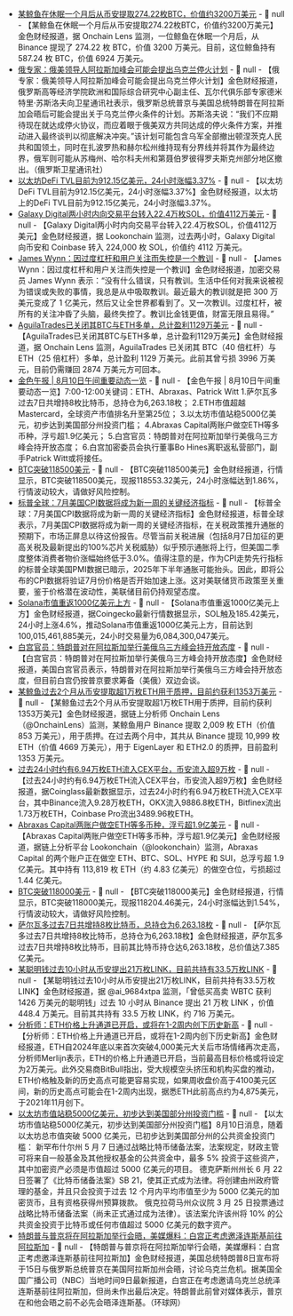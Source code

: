 - [某鲸鱼在休眠一个月后从币安提取274.22枚BTC，价值约3200万美元](https://x.com/OnchainLens/status/1954420388064268664) - 📰 null - 【某鲸鱼在休眠一个月后从币安提取274.22枚BTC，价值约3200万美元】金色财经报道，据 Onchain Lens 监测，一位鲸鱼在休眠一个月后，从 Binance 提现了 274.22 枚 BTC，价值 3200 万美元。目前，这位鲸鱼持有 587.24 枚 BTC，价值 6924 万美元。
- [俄专家：俄美领导人阿拉斯加峰会可能会提出乌克兰停火计划](https://flash.jin10.com/detail/20250810124405458800) - 📰 null - 【俄专家：俄美领导人阿拉斯加峰会可能会提出乌克兰停火计划】金色财经报道，俄罗斯高等经济学院欧洲和国际综合研究中心副主任、瓦尔代俱乐部专家德米特里·苏斯洛夫向卫星通讯社表示，俄罗斯总统普京与美国总统特朗普在阿拉斯加会晤后可能会提出关于乌克兰停火条件的计划。苏斯洛夫说：“我们不应期待现在就达成停火协议，而应着眼于俄美双方共同达成的停火条件方案，并推动进入最终谈判以彻底解决冲突。”该计划可能包含乌军全部撤出顿涅茨克人民共和国领土，同时在扎波罗热和赫尔松州维持现有分界线并将其作为最终边界，俄军则可能从苏梅州、哈尔科夫州和第聂伯罗彼得罗夫斯克州部分地区撤出。（俄罗斯卫星通讯社）
- [以太坊DeFi TVL目前为912.15亿美元，24小时涨幅3.37%](https://defillama.com/chain/ethereum) - 📰 null - 【以太坊DeFi TVL目前为912.15亿美元，24小时涨幅3.37%】金色财经报道，以太坊上的DeFi TVL目前为912.15亿美元，24小时涨幅3.37%。
- [Galaxy Digital两小时内向交易平台转入22.4万枚SOL，价值4112万美元](https://x.com/lookonchain/status/1954399350395981944) - 📰 null - 【Galaxy Digital两小时内向交易平台转入22.4万枚SOL，价值4112万美元】金色财经报道，据 Lookonchain 监测，过去两小时，Galaxy Digital 向币安和 Coinbase 转入 224,000 枚 SOL，价值约 4112 万美元。
- [James Wynn：因过度杠杆和用户关注而失控是一个教训](https://x.com/JamesWynnReal/status/1954390868728897941) - 📰 null - 【James Wynn：因过度杠杆和用户关注而失控是一个教训】金色财经报道，加密交易员 James Wynn 表示：“没有什么错误，只有教训。生活中任何对我来说被视为错误或失败的事情，我总是从中吸取教训。最近最大的教训就是把 300 万美元变成了 1 亿美元，然后又让全世界都看到了。又一次教训。过度杠杆，被所有的关注冲昏了头脑，最终失控了。教训比金钱更值，财富无限且易得。”
- [AguilaTrades已关闭其BTC与ETH多单，总计盈利1129万美元](https://x.com/OnchainLens/status/1954393559785935228) - 📰 null - 【AguilaTrades已关闭其BTC与ETH多单，总计盈利1129万美元】金色财经报道，据 Onchain Lens 监测，AguilaTrades 已关闭其 BTC（40 倍杠杆）与 ETH（25 倍杠杆）多单，总计盈利 1129 万美元。此前其曾亏损 3996 万美元，目前仍需赚回 2874 万美元方可回本。
- [金色午报 | 8月10日午间重要动态一览]() - 📰 null - 【金色午报 | 8月10日午间重要动态一览】7:00-12:00关键词：ETH、Abraxas、Patrick Witt 
1.萨尔瓦多过去7日共增持8枚比特币，总持仓为6,263.18枚； 
2.ETH市值超越Mastercard，全球资产市值排名升至第25位； 
3.以太坊市值站稳5000亿美元，初步达到美国部分州投资门槛； 
4.Abraxas Capital两账户做空ETH等多币种，浮亏超1.9亿美元； 
5.白宫官员：特朗普对在阿拉斯加举行美俄乌三方峰会持开放态度； 
6.白宫加密委员会执行董事Bo Hines离职返私营部门，副手Patrick Witt或将接任。
- [BTC突破118500美元]() - 📰 null - 【BTC突破118500美元】金色财经报道，行情显示，BTC突破118500美元，现报118553.32美元，24小时涨幅达到1.86%，行情波动较大，请做好风险控制。
- [标普全球：7月美国CPI数据将成为新一周的关键经济指标](https://flash.jin10.com/detail/20250810115141310800) - 📰 null - 【标普全球：7月美国CPI数据将成为新一周的关键经济指标】金色财经报道，标普全球表示，7月美国CPI数据将成为新一周的关键经济指标，在关税政策推升通胀的预期下，市场正屏息以待这份报告。尽管当前关税进展（包括8月7日加征的更高关税及最新提出的100%芯片关税威胁）似乎预示通胀将上行，但美国二季度整体消费者物价涨幅始终低于3.0%。值得注意的是，作为CPI走势先行指标的标普全球美国PMI数据已暗示，2025年下半年通胀可能抬头。因此，即将公布的CPI数据将验证7月份价格是否开始加速上涨。这对美联储货币政策至关重要，鉴于价格潜在波动性，美联储目前仍持观望态度。
- [Solana市值重返1000亿美元上方]() - 📰 null - 【Solana市值重返1000亿美元上方】金色财经报道，据Coingecko最新行情数据显示，SOL触及185.42美元，24小时上涨4.6%，推动Solana市值重返1000亿美元上方，目前达到100,015,461,885美元，24小时交易量为6,084,300,047美元。
- [白宫官员：特朗普对在阿拉斯加举行美俄乌三方峰会持开放态度](https://flash.jin10.com/detail/20250810100923468800) - 📰 null - 【白宫官员：特朗普对在阿拉斯加举行美俄乌三方峰会持开放态度】金色财经报道，美国白宫官员表示，特朗普对在阿拉斯加举行美俄乌三方峰会持开放态度，但目前白宫仍按普京要求筹备（美俄）双边会谈。
- [某鲸鱼过去2个月从币安提取超1万枚ETH用于质押，目前约获利1353万美元](https://x.com/onchainlens/status/1954384319503573360?s=46&t=Z-O_RbWgMS3ZeTJAHphDEg) - 📰 null - 【某鲸鱼过去2个月从币安提取超1万枚ETH用于质押，目前约获利1353万美元】金色财经报道，据链上分析师 Onchain Lens（@OnchainLens）监测，某鲸鱼用户 Binance 提取 2,009 枚 ETH（价值 853 万美元），用于质押。在过去两个月中，其共从 Binance 提现 10,999 枚 ETH（价值 4669 万美元），用于 EigenLayer 和 ETH2.0 的质押，目前盈利 1353 万美元。
- [过去24小时约有6.94万枚ETH流入CEX平台，币安流入超9万枚](https://www.coinglass.com/zh/Balance) - 📰 null - 【过去24小时约有6.94万枚ETH流入CEX平台，币安流入超9万枚】金色财经报道，据Coinglass最新数据显示，过去24小时约有6.94万枚ETH流入CEX平台，其中Binance流入9.28万枚ETH，OKX流入9886.8枚ETH，Bitfinex流出1.73万枚ETH，Coinbase Pro流出3489.96枚ETH。
- [Abraxas Capital两账户做空ETH等多币种，浮亏超1.9亿美元](https://x.com/lookonchain/status/1954383760860028975) - 📰 null - 【Abraxas Capital两账户做空ETH等多币种，浮亏超1.9亿美元】金色财经报道，据链上分析平台 Lookonchain（@lookonchain）监测，Abraxas Capital 的两个账户正在做空 ETH、BTC、SOL、HYPE 和 SUI，总浮亏超 1.9 亿美元。其中持有 113,819 枚 ETH（约 4.83 亿美元）的做空仓位，亏损超过 1.44 亿美元。
- [BTC突破118000美元]() - 📰 null - 【BTC突破118000美元】金色财经报道，行情显示，BTC突破118000美元，现报118204.46美元，24小时涨幅达到1.54%，行情波动较大，请做好风险控制。
- [萨尔瓦多过去7日共增持8枚比特币，总持仓为6,263.18枚](https://bitcoin.gob.sv/zh/) - 📰 null - 【萨尔瓦多过去7日共增持8枚比特币，总持仓为6,263.18枚】金色财经报道，萨尔瓦多过去7日共增持8枚比特币，目前其比特币持仓达6,263.18枚，总价值达7.385亿美元。
- [某聪明钱过去10小时从币安提出21万枚LINK，目前共持有33.5万枚LINK](https://x.com/ai_9684xtpa/status/1954372489473372168) - 📰 null - 【某聪明钱过去10小时从币安提出21万枚LINK，目前共持有33.5万枚LINK】金色财经报道，据 @ai_9684xtpa 监测，「曾低买高卖 WBTC 获利 1426 万美元的聪明钱」过去 10 小时从 Binance 提出 21 万枚 LINK ，价值 448.4 万美元。目前其共持有 33.5 万枚 LINK，约 716 万美元。
- [分析师：ETH价格上升通道已开启，或将在1-2周内创下历史新高](https://cointelegraph.com/news/ether-price-target-now-20k-eth-preps-all-time-high-in-1-2-weeks) - 📰 null - 【分析师：ETH价格上升通道已开启，或将在1-2周内创下历史新高】金色财经报道，ETH自2024年底以来首次突破4,000美元大关后市场情绪再次走高，分析师Merlijn表示，ETH的价格上升通道已开启，当前最高目标价格或将设定为2万美元。此外交易商BitBull指出，受大规模空头挤压和机构买盘的推动，ETH价格触及新的历史高点可能更容易实现，如果周收盘价高于4100美元区间，新的历史高点可能会在1-2周内出现，据悉ETH此前高点约为4,875美元，于2021年11月创下。
- [以太坊市值站稳5000亿美元，初步达到美国部分州投资门槛]() - 📰 null - 【以太坊市值站稳5000亿美元，初步达到美国部分州投资门槛】8月10日消息，随着以太坊总市值突破 5000 亿美元，已初步达到美国部分州的公共资金投资门槛： 
新罕布什尔州 5 月 7 日通过战略比特币储备法案，法案规定，财政主管可将来自一般基金及其他授权基金的公共资金中，最多 5% 投资于这些资产，其中加密资产必须是市值超过 5000 亿美元的项目。 
德克萨斯州州长 6 月 22 日签署了《比特币储备法案》SB 21，使其正式成为法律。将创建由州政府管理的基金，并且只会投资于过去 12 个月内平均市值至少为 5000 亿美元的加密货币，且有资格获得州预算拨款。 
俄克拉荷马州众议院 3 月 25 日投票通过战略比特币储备法案（尚未正式通过成为法律）。该法案允许该州将 10% 的公共资金投资于比特币或任何市值超过 5000 亿美元的数字资产。
- [特朗普与普京将在阿拉斯加举行会晤，美媒爆料：白宫正考虑邀泽连斯基前往阿拉斯加](https://flash.jin10.com/detail/20250810091249215800) - 📰 null - 【特朗普与普京将在阿拉斯加举行会晤，美媒爆料：白宫正考虑邀泽连斯基前往阿拉斯加】金色财经报道，美国总统特朗普8日宣布将于15日与俄罗斯总统普京在美国阿拉斯加州会晤，讨论乌克兰危机。据美国全国广播公司（NBC）当地时间9日最新报道，白宫正在考虑邀请乌克兰总统泽连斯基前往阿拉斯加，但尚未作出最后决定。特朗普此前曾对媒体表示，普京在和他会晤之前不必先会晤泽连斯基。（环球网）

